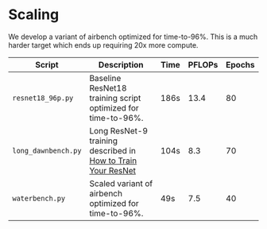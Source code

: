 # Scaling

We develop a variant of airbench optimized for time-to-96%.
This is a much harder target which ends up requiring 20x more compute.

| Script | Description | Time | PFLOPs | Epochs |
| - | - | - | - | - | 
| `resnet18_96p.py` | Baseline ResNet18 training script optimized for time-to-96%. | 186s | 13.4 | 80 |
| `long_dawnbench.py` | Long ResNet-9 training described in [How to Train Your ResNet](https://myrtle.ai/learn/how-to-train-your-resnet-8-bag-of-tricks/) | 104s | 8.3 | 70 |
| `waterbench.py` | Scaled variant of airbench optimized for time-to-96%. | 49s | 7.5 | 40 |

